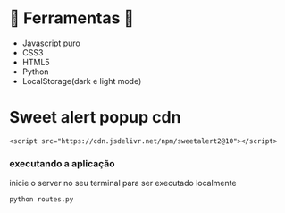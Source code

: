 # 👷 Ferramentas 👷
 - Javascript puro
 - CSS3
 - HTML5 
 - Python 
 - LocalStorage(dark e light mode)
 
 # Sweet alert popup cdn
 
 `<script src="https://cdn.jsdelivr.net/npm/sweetalert2@10"></script>`
 
 ### executando a aplicação
 
 inicie o server no seu terminal para ser executado localmente
 
 `python routes.py`
 
 
 
 
